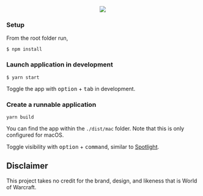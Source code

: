 <p align="center">
  <img src="https://github.com/LauraAubin/World-Of-Workflow/raw/master/Screenshots/DemoWithLogo.png" />
</p>

### Setup

From the root folder run,

```
$ npm install
```

### Launch application in development

```
$ yarn start
```

Toggle the app with <kbd>option</kbd> + <kbd>tab</kbd> in development.

### Create a runnable application

```
yarn build
```

You can find the app within the `./dist/mac` folder. Note that this is only configured for macOS.

Toggle visibility with <kbd>option</kbd> + <kbd>command</kbd>, similar to [Spotlight](https://en.wikipedia.org/wiki/Spotlight_(software)).

## Disclaimer

This project takes no credit for the brand, design, and likeness that is World of Warcraft.
